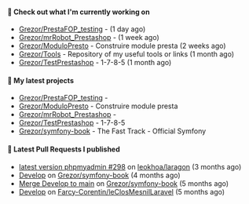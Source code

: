 #### 👷 Check out what I'm currently working on

- [Grezor/PrestaFOP_testing](https://github.com/Grezor/PrestaFOP_testing) -  (1 day ago)
- [Grezor/mrRobot_Prestashop](https://github.com/Grezor/mrRobot_Prestashop) -  (1 week ago)
- [Grezor/ModuloPresto](https://github.com/Grezor/ModuloPresto) - Construire module presta (2 weeks ago)
- [Grezor/Tools](https://github.com/Grezor/Tools) - Repository of my useful tools or links (1 month ago)
- [Grezor/TestPrestashop](https://github.com/Grezor/TestPrestashop) - 1-7-8-5 (1 month ago)

#### 🌱 My latest projects

- [Grezor/PrestaFOP_testing](https://github.com/Grezor/PrestaFOP_testing) - 
- [Grezor/ModuloPresto](https://github.com/Grezor/ModuloPresto) - Construire module presta
- [Grezor/mrRobot_Prestashop](https://github.com/Grezor/mrRobot_Prestashop) - 
- [Grezor/TestPrestashop](https://github.com/Grezor/TestPrestashop) - 1-7-8-5
- [Grezor/symfony-book](https://github.com/Grezor/symfony-book) - The Fast Track - Official Symfony

#### 🔨 Latest Pull Requests I published

- [latest version phpmyadmin #298](https://github.com/leokhoa/laragon/pull/299) on [leokhoa/laragon](https://github.com/leokhoa/laragon) (3 months ago)
- [Develop](https://github.com/Grezor/symfony-book/pull/2) on [Grezor/symfony-book](https://github.com/Grezor/symfony-book) (4 months ago)
- [Merge Develop to main](https://github.com/Grezor/symfony-book/pull/1) on [Grezor/symfony-book](https://github.com/Grezor/symfony-book) (5 months ago)
- [Develop](https://github.com/Farcy-Corentin/leClosMesnilLaravel/pull/20) on [Farcy-Corentin/leClosMesnilLaravel](https://github.com/Farcy-Corentin/leClosMesnilLaravel) (5 months ago)
